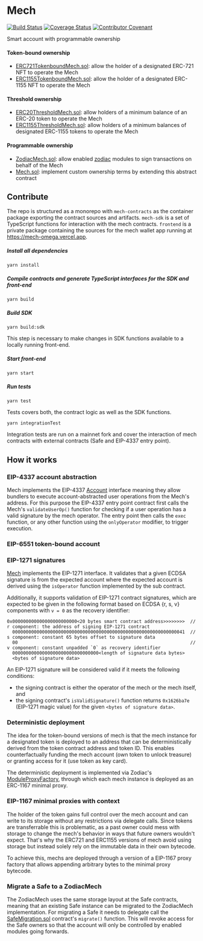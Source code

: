 # Mech

[![Build Status](https://github.com/gnosis/mech/actions/workflows/ci.yml/badge.svg)](https://github.com/gnosis/mech/actions/workflows/ci.yml)
[![Coverage Status](https://coveralls.io/repos/github/gnosis/mech/badge.svg?branch=main&bust=1)](https://coveralls.io/github/gnosis/mech?branch=main)
[![Contributor Covenant](https://img.shields.io/badge/Contributor%20Covenant-2.1-4baaaa.svg)](https://github.com/gnosis/CODE_OF_CONDUCT)

Smart account with programmable ownership

#### Token-bound ownership

- [ERC721TokenboundMech.sol](contracts/ERC721TokenboundMech.sol): allow the holder of a designated ERC-721 NFT to operate the Mech
- [ERC1155TokenboundMech.sol](contracts/ERC721TokenboundMech.sol): allow the holder of a designated ERC-1155 NFT to operate the Mech

#### Threshold ownership

- [ERC20ThresholdMech.sol](contracts/ERC20ThresholdMech.sol): allow holders of a minimum balance of an ERC-20 token to operate the Mech
- [ERC1155ThresholdMech.sol](contracts/ERC1155ThresholdMech.sol): allow holders of a minimum balances of designated ERC-1155 tokens to operate the Mech

#### Programmable ownership

- [ZodiacMech.sol](contracts/ZodiacMech.sol): allow enabled [zodiac](https://github.com/gnosis/zodiac) modules to sign transactions on behalf of the Mech
- [Mech.sol](contracts/base/Mech.sol): implement custom ownership terms by extending this abstract contract

## Contribute

The repo is structured as a monorepo with `mech-contracts` as the container package exporting the contract sources and artifacts.
`mech-sdk` is a set of TypeScript functions for interaction with the mech contracts.
`frontend` is a private package containing the sources for the mech wallet app running at https://mech-omega.vercel.app.

##### Install all dependencies

```
yarn install
```

##### Compile contracts and generate TypeScript interfaces for the SDK and front-end

```
yarn build
```

##### Build SDK

```
yarn build:sdk
```

This step is necessary to make changes in SDK functions available to a locally running front-end.

##### Start front-end

```
yarn start
```

##### Run tests

```
yarn test
```

Tests covers both, the contract logic as well as the SDK functions.

```
yarn integrationTest
```

Integration tests are run on a mainnet fork and cover the interaction of mech contracts with external contracts (Safe and EIP-4337 entry point).

## How it works

### EIP-4337 account abstraction

Mech implements the EIP-4337 [Account](contracts/base/Account.sol) interface meaning they allow bundlers to execute account-abstracted user operations from the Mech's address.
For this purpose the EIP-4337 entry point contract first calls the Mech's `validateUserOp()` function for checking if a user operation has a valid signature by the mech operator.
The entry point then calls the `exec` function, or any other function using the `onlyOperator` modifier, to trigger execution.

### EIP-6551 token-bound account

### EIP-1271 signatures

[Mech](contracts/base/Mech.sol) implements the EIP-1271 interface.
It validates that a given ECDSA signature is from the expected account where the expected account is derived using the `isOperator` function implemented by the sub contract.

Additionally, it supports validation of EIP-1271 contract signatures, which are expected to be given in the following format based on ECDSA {r, s, v} components with `v = 0` as the recovery identifier:

```
0x000000000000000000000000<20 bytes smart contract address>>>>>>>>  // r component: the address of signing EIP-1271 contract
  0000000000000000000000000000000000000000000000000000000000000041  // s component: constant 65 bytes offset to signature data
  00                                                                // v component: constant unpadded `0` as recovery identifier
  00000000000000000000000000000000<length of signature data bytes>
  <bytes of signature data>
```

An EIP-1271 signature will be considered valid if it meets the following conditions:

- the signing contract is either the operator of the mech or the mech itself, and
- the signing contract's `isValidSignature()` function returns `0x1626ba7e` (EIP-1271 magic value) for the given `<bytes of signature data>`.

### Deterministic deployment

The idea for the token-bound versions of mech is that the mech instance for a designated token is deployed to an address that can be deterministically derived from the token contract address and token ID.
This enables counterfactually funding the mech account (own token to unlock treasure) or granting access for it (use token as key card).

The deterministic deployment is implemented via Zodiac's [ModuleProxyFactory](https://github.com/gnosis/zodiac/blob/master/contracts/factory/ModuleProxyFactory.sol), through which each mech instance is deployed as an ERC-1167 minimal proxy.

### EIP-1167 minimal proxies with context

The holder of the token gains full control over the mech account and can write to its storage without any restrictions via delegate calls.
Since tokens are transferrable this is problematic, as a past owner could mess with storage to change the mech's behavior in ways that future owners wouldn't expect.
That's why the ERC721 and ERC1155 versions of mech avoid using storage but instead solely rely on the immutable data in their own bytecode.

To achieve this, mechs are deployed through a version of a EIP-1167 proxy factory that allows appending arbitrary bytes to the minimal proxy bytecode.

### Migrate a Safe to a ZodiacMech

The ZodiacMech uses the same storage layout at the Safe contracts, meaning that an existing Safe instance can be migrated to the ZodiacMech implementation.
For migrating a Safe it needs to delegate call the [SafeMigration.sol](contracts/libraries/SafeMigration.sol) contract's `migrate()` function.
This will revoke access for the Safe owners so that the account will only be controlled by enabled modules going forwards.
